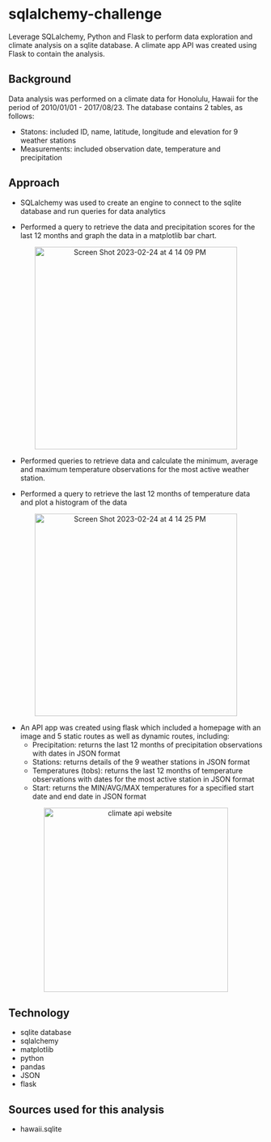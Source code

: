 # sqlalchemy-challenge
Leverage SQLalchemy, Python and Flask to perform data exploration and climate analysis on a sqlite database. A climate app API was created using Flask to contain the analysis.

## Background

Data analysis was performed on a climate data for Honolulu, Hawaii for the period of 2010/01/01 - 2017/08/23. The database contains 2 tables, as follows:
- Statons: included ID, name, latitude, longitude and elevation for 9 weather stations
- Measurements: included observation date, temperature and precipitation


## Approach

- SQLalchemy was used to create an engine to connect to the sqlite database and run queries for data analytics

- Performed a query to retrieve the data and precipitation scores for the last 12 months and graph the data in a matplotlib bar chart.

<p align="center">
  <img width="400" alt="Screen Shot 2023-02-24 at 4 14 09 PM" src="https://user-images.githubusercontent.com/44728723/221295851-3de2d497-5565-4876-8bb7-f481ce2f7aa7.png">
</p>

- Performed queries to retrieve data and calculate the minimum, average and maximum temperature observations for the most active weather station.

- Performed a query to retrieve the last 12 months of temperature data and plot a histogram of the data

<p align="center">
    <img width="400" alt="Screen Shot 2023-02-24 at 4 14 25 PM" src="https://user-images.githubusercontent.com/44728723/221295770-ee3795bc-b12f-4b51-8471-14baec9be1c2.png">
</p>

- An API app was created using flask which included a homepage with an image and 5 static routes as well as dynamic routes, including:
    - Precipitation: returns the last 12 months of precipitation observations with dates in JSON format
    - Stations: returns details of the 9 weather stations in JSON format
    - Temperatures (tobs):  returns the last 12 months of temperature observations with dates for the most active station in JSON format
    - Start: returns the MIN/AVG/MAX temperatures for a specified start date and end date in JSON format

<p align="center">
  <img width="364" alt="climate api website" src="https://user-images.githubusercontent.com/44728723/221297504-2a89ed39-6bbb-459b-bb8b-656de1c90ff2.png">
</p>


## Technology
- sqlite database
- sqlalchemy
- matplotlib
- python
- pandas
- JSON
- flask

## Sources used for this analysis
- hawaii.sqlite
